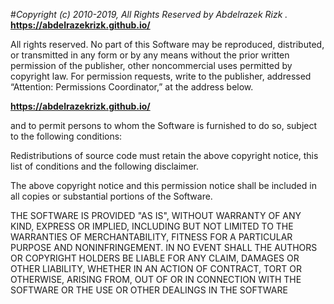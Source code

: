 #_Copyright (c) 2010-2019, All Rights Reserved by Abdelrazek Rizk ._ **<https://abdelrazekrizk.github.io/>**

All rights reserved. No part of this Software may be reproduced, distributed, or transmitted in any form or by any means
without the prior written permission of the publisher,
other noncommercial uses permitted by copyright law. For permission requests, write to the publisher, addressed “Attention: Permissions Coordinator,” at the address below.

**<https://abdelrazekrizk.github.io/>**

and to permit persons to whom the Software is furnished to do so, subject to the following conditions:

Redistributions of source code must retain the above copyright notice, this list of conditions and the following disclaimer.

The above copyright notice and this permission notice shall be included in all copies or substantial portions of the Software.

THE SOFTWARE IS PROVIDED "AS IS", WITHOUT WARRANTY OF ANY KIND, EXPRESS OR IMPLIED, INCLUDING BUT NOT LIMITED TO THE WARRANTIES OF MERCHANTABILITY, FITNESS FOR A PARTICULAR PURPOSE AND NONINFRINGEMENT. IN NO EVENT SHALL THE AUTHORS OR COPYRIGHT HOLDERS BE LIABLE FOR ANY CLAIM, DAMAGES OR OTHER LIABILITY, WHETHER IN AN ACTION OF CONTRACT, TORT OR OTHERWISE, ARISING FROM, OUT OF OR IN CONNECTION WITH THE SOFTWARE OR THE USE OR OTHER DEALINGS IN THE SOFTWARE
